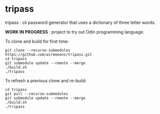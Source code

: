 # tripass
tripass : cli password generator that uses a dictionary of three letter words.

**WORK IN PROGRESS** : project to try out Odin programming language.

To clone and build for first time:
```
git clone --recurse-submodules https://github.com/wiremoons/tripass.git
cd tripass
git submodule update --remote --merge
./build.sh
./tripass
```

To refresh a previous clone and re-build:
```
cd tripass
git pull --recurse-submodules
git submodule update --remote --merge
./build.sh
./tripass
```
